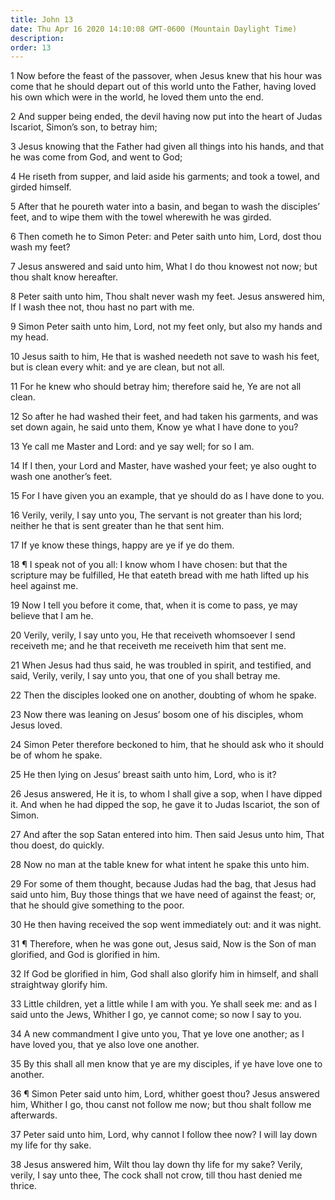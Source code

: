 ```yaml
---
title: John 13
date: Thu Apr 16 2020 14:10:08 GMT-0600 (Mountain Daylight Time)
description: 
order: 13
---
```


<p>
  1 Now before the feast of the passover, when Jesus knew that his hour was come
  that he should depart out of this world unto the Father, having loved his own
  which were in the world, he loved them unto the end.
</p>
<p>
  2 And supper being ended, the devil having now put into the heart of Judas
  Iscariot, Simon&#x2019;s son, to betray him;
</p>
<p>
  3 Jesus knowing that the Father had given all things into his hands, and that
  he was come from God, and went to God;
</p>
<p>
  4 He riseth from supper, and laid aside his garments; and took a towel, and
  girded himself.
</p>
<p>
  5 After that he poureth water into a basin, and began to wash the
  disciples&#x2019; feet, and to wipe them with the towel wherewith he was
  girded.
</p>
<p>
  6 Then cometh he to Simon Peter: and Peter saith unto him, Lord, dost thou
  wash my feet?
</p>
<p>
  7 Jesus answered and said unto him, What I do thou knowest not now; but thou
  shalt know hereafter.
</p>
<p>
  8 Peter saith unto him, Thou shalt never wash my feet. Jesus answered him, If
  I wash thee not, thou hast no part with me.
</p>
<p>
  9 Simon Peter saith unto him, Lord, not my feet only, but also my hands and my
  head.
</p>
<p>
  10 Jesus saith to him, He that is washed needeth not save to wash his feet,
  but is clean every whit: and ye are clean, but not all.
</p>
<p>
  11 For he knew who should betray him; therefore said he, Ye are not all clean.
</p>
<p>
  12 So after he had washed their feet, and had taken his garments, and was set
  down again, he said unto them, Know ye what I have done to you?
</p>
<p>13 Ye call me Master and Lord: and ye say well; for so I am.</p>
<p>
  14 If I then, your Lord and Master, have washed your feet; ye also ought to
  wash one another&#x2019;s feet.
</p>
<p>
  15 For I have given you an example, that ye should do as I have done to you.
</p>
<p>
  16 Verily, verily, I say unto you, The servant is not greater than his lord;
  neither he that is sent greater than he that sent him.
</p>
<p>17 If ye know these things, happy are ye if ye do them.</p>
<p>
  18 &#xB6; I speak not of you all: I know whom I have chosen: but that the
  scripture may be fulfilled, He that eateth bread with me hath lifted up his
  heel against me.
</p>
<p>
  19 Now I tell you before it come, that, when it is come to pass, ye may
  believe that I am he.
</p>
<p>
  20 Verily, verily, I say unto you, He that receiveth whomsoever I send
  receiveth me; and he that receiveth me receiveth him that sent me.
</p>
<p>
  21 When Jesus had thus said, he was troubled in spirit, and testified, and
  said, Verily, verily, I say unto you, that one of you shall betray me.
</p>
<p>22 Then the disciples looked one on another, doubting of whom he spake.</p>
<p>
  23 Now there was leaning on Jesus&#x2019; bosom one of his disciples, whom
  Jesus loved.
</p>
<p>
  24 Simon Peter therefore beckoned to him, that he should ask who it should be
  of whom he spake.
</p>
<p>25 He then lying on Jesus&#x2019; breast saith unto him, Lord, who is it?</p>
<span></span>
<p>
  26 Jesus answered, He it is, to whom I shall give a sop, when I have dipped
  it. And when he had dipped the sop, he gave it to Judas Iscariot, the son of
  Simon.
</p>
<p>
  27 And after the sop Satan entered into him. Then said Jesus unto him, That
  thou doest, do quickly.
</p>
<p>28 Now no man at the table knew for what intent he spake this unto him.</p>
<p>
  29 For some of them thought, because Judas had the bag, that Jesus had said
  unto him, Buy those things that we have need of against the feast; or, that he
  should give something to the poor.
</p>
<p>
  30 He then having received the sop went immediately out: and it was night.
</p>
<p>
  31 &#xB6; Therefore, when he was gone out, Jesus said, Now is the Son of man
  glorified, and God is glorified in him.
</p>
<p>
  32 If God be glorified in him, God shall also glorify him in himself, and
  shall straightway glorify him.
</p>
<p>
  33 Little children, yet a little while I am with you. Ye shall seek me: and as
  I said unto the Jews, Whither I go, ye cannot come; so now I say to you.
</p>
<p>
  34 A new commandment I give unto you, That ye love one another; as I have
  loved you, that ye also love one another.
</p>
<p>
  35 By this shall all men know that ye are my disciples, if ye have love one to
  another.
</p>
<p>
  36 &#xB6; Simon Peter said unto him, Lord, whither goest thou? Jesus answered
  him, Whither I go, thou canst not follow me now; but thou shalt follow me
  afterwards.
</p>
<p>
  37 Peter said unto him, Lord, why cannot I follow thee now? I will lay down my
  life for thy sake.
</p>
<p>
  38 Jesus answered him, Wilt thou lay down thy life for my sake? Verily,
  verily, I say unto thee, The cock shall not crow, till thou hast denied me
  thrice.
</p>

